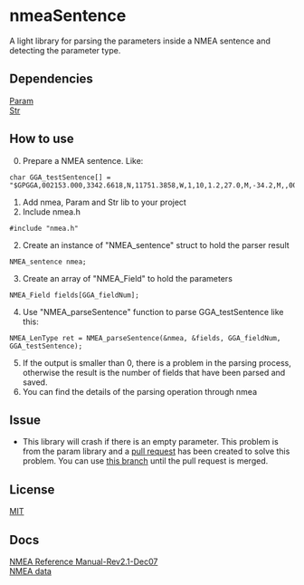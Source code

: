 # nmeaSentence

A light library for parsing the parameters inside a NMEA sentence and detecting the parameter type.

## Dependencies
[Param](https://github.com/Ali-Mirghasemi/Param)<br>
[Str](https://github.com/Ali-Mirghasemi/Str)

## How to use
0. Prepare a NMEA sentence. Like:
```
char GGA_testSentence[] = "$GPGGA,002153.000,3342.6618,N,11751.3858,W,1,10,1.2,27.0,M,-34.2,M,,0000,*5E";
```
1. Add nmea, Param and Str lib to your project
2. Include nmea.h
```
#include "nmea.h"
```

2. Create an instance of "NMEA_sentence" struct to hold the parser result
```
NMEA_sentence nmea;
```

3. Create an array of "NMEA_Field" to hold the parameters
```
NMEA_Field fields[GGA_fieldNum];
```

4. Use "NMEA_parseSentence" function to parse GGA_testSentence like this:
```
NMEA_LenType ret = NMEA_parseSentence(&nmea, &fields, GGA_fieldNum, GGA_testSentence);
```
5. If the output is smaller than 0, there is a problem in the parsing process, otherwise the result is the number of fields that have been parsed and saved.
6. You can find the details of the parsing operation through nmea

## Issue
- This library will crash if there is an empty parameter.
This problem is from the param library and a [pull request](https://github.com/Ali-Mirghasemi/Param/pull/2) has been created to solve this problem.
You can use [this branch](https://github.com/hamsaco/Param/tree/bug_fix/emptyParamCrash) until the pull request is merged.

## License
[MIT](https://choosealicense.com/licenses/mit/)

## Docs
[NMEA Reference Manual-Rev2.1-Dec07](https://web.fe.up.pt/~ee95080/NMEA%20data.pdf)<br>
[NMEA data](https://www.sparkfun.com/datasheets/GPS/NMEA%20Reference%20Manual-Rev2.1-Dec07.pdf)
